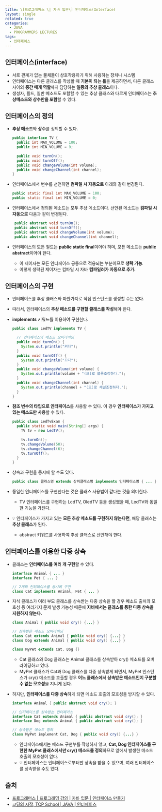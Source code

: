 ```yaml
---
title: \[프로그래머스 \| 자바 입문\] 인터페이스(Interface)
layout: single
related: true
categories:
  - JAVA
  - PROGRAMMERS LECTURES
tags:
  - 인터페이스
---
```


## 인터페이스(interface)
- 서로 관계가 없는 물체들이 상호작용하기 위해 사용하는 장치나 시스템
- 인터페이스는 다른 클래스를 작성할 때 **기본이 되는 틀**을 제공하면서, 다른 클래스 사이의 **중간 매개 역할**까지 담당하는 
**일종의 추상 클래스**이다.
- 생성자, 필드, 일반 메소드도 포함할 수 있는 추상 클래스와 다르게 인터페이스는 **추상메소드와 상수만을 포함**할 수 있다.

## 인터페이스의 정의
- **추상 메소드**와 **상수**를 정의할 수 있다.

   ```java
   public interface TV {
     public int MAX_VOLUME = 100;
     public int MIN_VOLUME = 0;
     
     public void turnOn();
     public void turnOff();
     public void changeVolume(int volume);
     public void changeChannel(int channel);
   }
   ```
   
- 인터페이스에서 변수를 선언하면 **컴파일 시 자동으로** 아래와 같이 변경된다.

  ```java
  public static final int MAX_VOLUME = 100;
  public static final int MIN_VOLUME = 0;
  ```

- 인터페이스에서 정의된 메소드는 모두 추상 메소드이다. 선언된 메소드는 **컴파일 시 자동으로** 다음과 같이 변경된다.

  ```java
   public abstract void turnOn();
   public abstract void turnOff();
   public abstract void changeVolume(int volume);
   public abstract void changeChannel(int channel);
  ```

- 인터페이스의 모든 필드는 **public static final**이어야 하며, 모든 메소드는 **public abstract**이어야 한다.
  - 이 제어자는 모든 인터페이스 공통으로 적용되는 부분이므로 **생략 가능**.
  - 이렇게 생략된 제어자는 컴파일 시 자바 **컴파일러가 자동으로 추가**.
  
## 인터페이스의 구현
- 인터페이스를 추상 클래스와 마찬가지로 직접 인스턴스를 생성할 수는 없다.
- 따라서, 인터페이스의 **추상 메소드를 구현할 클래스를 작성**해야 한다.
- **implements** 키워드를 이용하여 구현한다.

  ```java
  public class LedTV implements TV {
  
    // 인터페이스의 메소드 오버라이딩
    public void turnOn() {
      System.out.println("켜다");
    }
    public void turnOff() {
      System.out.println("끄다");
    }
    public void changeVolume(int volume) {
      System.out.println(volume + "(으)로 볼륨조정하다.");
    }
    public void changeChannel(int channel) {
      System.out.println(channel + "(으)로 채널조정하다.");
    } 
  }
  ```

- **참조 변수의 타입으로 인터페이스**를 사용할 수 있다. 이 경우 **인터페이스가 가지고 있는 메소드만 사용**할 수 있다.

  ```java
  public class LedTvExam {
    public static void main(String[] args) {
      TV tv = new LedTV();
      
      tv.turnOn();
      tv.changeVolume(50);
      tv.changeChannel(6);
      tv.turnOff();
    }
  }
  ```
  
- 상속과 구현을 동시에 할 수도 있다.

  ```java
  public class 클래스명 extends 상위클래스명 implements 인터페이스명 { ... }
  ```

- 동일한 인터페이스를 구현한다는 것은 클래스 사용법이 같다는 것을 의미한다.
  - TV 인터페이스를 구현하는 LcdTV, OledTV 등을 생성했을 때, LedTV와 동일한 기능을 가진다.
  
- 💡 인터페이스가 가지고 있는 **모든 추상 메소드를 구현하지 않는다면**, 해당 클래스는 **추상 클래스**가 된다.
  - abstract 키워드를 사용하여 추상 클래스로 선언해야 한다.
  
## 인터페이스를 이용한 다중 상속
- 클래스는 **인터페이스를 여러 개 구현**할 수 있다.

  ```java
  interface Animal { ... }
  interface Pet { ... }
  
  // 2개의 인터페이스를 동시에 구현
  class Cat implements Animal, Pet { ... }
  ```

- 자식 클래스가 여러 부모 클래스를 상속받는 다중 상속을 할 경우 메소드 출처의 모호성 등 여러가지 문제 발생 가능성 때문에
**자바에서는 클래스를 통한 다중 상속을 지원하지 않는다.**

  ```java
  class Animal { public void cry() {...} }
  
  // 상속받은 메소드 오버라이딩
  class Cat extends Animal { public void cry() {...} } 
  class Dog extends Animal { public void cry() {...} }
  
  class MyPet extends Cat, Dog {}
  ```
  - Cat 클래스와 Dog 클래스는 Animal 클래스를 상속받아 cry() 메소드를 오버라이딩하고 있다. 
  - MyPet 클래스가 Cat과 Dog 클래스를 다중 상속받게 되면서, MyPet 인스턴스가 cry() 메소드를 호출할 경우 **어느 클래스에서 상속받은 메소드인지 구분할 수 없는 모호성**을 지니게 된다.

- 하지만, **인터페이스를 다중 상속**하게 되면 메소드 호출의 모호성을 방지할 수 있다.

  ```java
  interface Animal { public abstract void cry(); }
  
  // 인터페이스를 상속받는 인터페이스
  interface Cat extends Animal { public abstract void cry(); } 
  interface Dog extends Animal { public abstract void cry(); }
  
  // 상속받은 메소드 정의
  class MyPet implement Cat, Dog { public void cry() {...} }
  ```
  - 인터페이스에서는 메소드 구현부를 작성하지 않고, **Cat, Dog 인터페이스를 구현한 MyPet 클래스에서만 cry() 메소드를 정의**하므로
  앞에서 발생한 메소드 호출의 모호성이 없다.
  - 💡 인터페이스는 인터페이스로부터만 상속을 받을 수 있으며, 여러 인터페이스를 상속받을 수도 있다.
  

## 출처
- [프로그래머스 \| 프로그래밍 강의 \| 자바 입문 \| 인터페이스 만들기](https://programmers.co.kr/learn/courses/5/lessons/239)
- [코딩의 시작, TCP School \| JAVA \| 인터페이스](https://www.tcpschool.com/java/java_polymorphism_interface)
